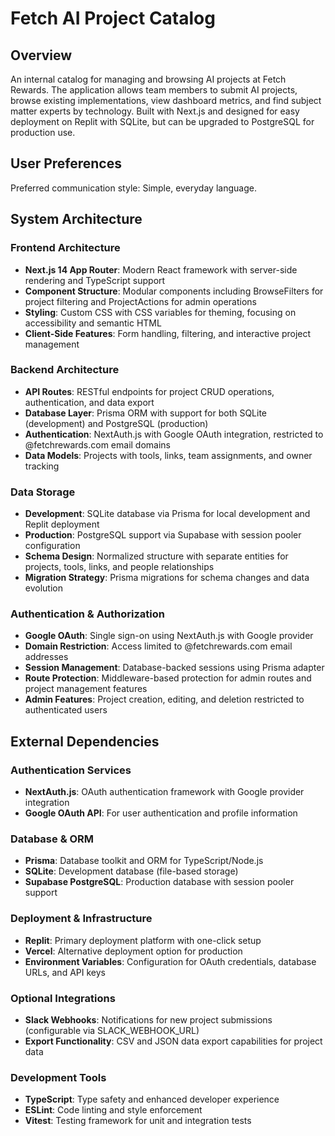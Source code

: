 # Fetch AI Project Catalog

## Overview
An internal catalog for managing and browsing AI projects at Fetch Rewards. The application allows team members to submit AI projects, browse existing implementations, view dashboard metrics, and find subject matter experts by technology. Built with Next.js and designed for easy deployment on Replit with SQLite, but can be upgraded to PostgreSQL for production use.

## User Preferences
Preferred communication style: Simple, everyday language.

## System Architecture

### Frontend Architecture
- **Next.js 14 App Router**: Modern React framework with server-side rendering and TypeScript support
- **Component Structure**: Modular components including BrowseFilters for project filtering and ProjectActions for admin operations
- **Styling**: Custom CSS with CSS variables for theming, focusing on accessibility and semantic HTML
- **Client-Side Features**: Form handling, filtering, and interactive project management

### Backend Architecture
- **API Routes**: RESTful endpoints for project CRUD operations, authentication, and data export
- **Database Layer**: Prisma ORM with support for both SQLite (development) and PostgreSQL (production)
- **Authentication**: NextAuth.js with Google OAuth integration, restricted to @fetchrewards.com email domains
- **Data Models**: Projects with tools, links, team assignments, and owner tracking

### Data Storage
- **Development**: SQLite database via Prisma for local development and Replit deployment
- **Production**: PostgreSQL support via Supabase with session pooler configuration
- **Schema Design**: Normalized structure with separate entities for projects, tools, links, and people relationships
- **Migration Strategy**: Prisma migrations for schema changes and data evolution

### Authentication & Authorization
- **Google OAuth**: Single sign-on using NextAuth.js with Google provider
- **Domain Restriction**: Access limited to @fetchrewards.com email addresses
- **Session Management**: Database-backed sessions using Prisma adapter
- **Route Protection**: Middleware-based protection for admin routes and project management features
- **Admin Features**: Project creation, editing, and deletion restricted to authenticated users

## External Dependencies

### Authentication Services
- **NextAuth.js**: OAuth authentication framework with Google provider integration
- **Google OAuth API**: For user authentication and profile information

### Database & ORM
- **Prisma**: Database toolkit and ORM for TypeScript/Node.js
- **SQLite**: Development database (file-based storage)
- **Supabase PostgreSQL**: Production database with session pooler support

### Deployment & Infrastructure
- **Replit**: Primary deployment platform with one-click setup
- **Vercel**: Alternative deployment option for production
- **Environment Variables**: Configuration for OAuth credentials, database URLs, and API keys

### Optional Integrations
- **Slack Webhooks**: Notifications for new project submissions (configurable via SLACK_WEBHOOK_URL)
- **Export Functionality**: CSV and JSON data export capabilities for project data

### Development Tools
- **TypeScript**: Type safety and enhanced developer experience
- **ESLint**: Code linting and style enforcement
- **Vitest**: Testing framework for unit and integration tests